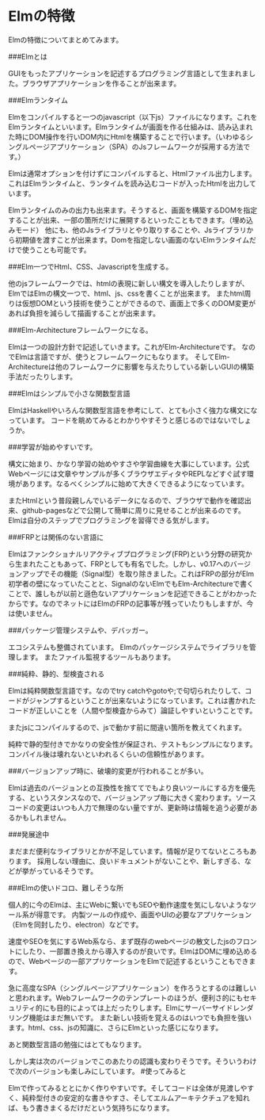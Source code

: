 # Elmの特徴

Elmの特徴についてまとめてみます。

###Elmとは

GUIをもったアプリケーションを記述するプログラミング言語として生まれました。ブラウザアプリケーションを作ることが出来ます。

###Elmランタイム

Elmをコンパイルすると一つのjavascript（以下js）ファイルになります。これをElmランタイムといいます。Elmランタイムが画面を作る仕組みは、読み込まれた時にDOM操作を行いDOM内にHtmlを構築することで行います。（いわゆるシングルページアプリケーション（SPA）のJsフレームワークが採用する方法です。）

Elmは通常オプションを付けずにコンパイルすると、Htmlファイル出力します。これはElmランタイムと、ランタイムを読み込むコードが入ったHtmlを出力しています。

Elmランタイムのみの出力も出来ます。そうすると、画面を構築するDOMを指定することが出来、一部の箇所だけに展開するといったこともできます。（埋め込みモード）
他にも、他のJsライブラリとやり取りすることや、Jsライブラリから初期値を渡すことが出来ます。Domを指定しない画面のないElmランタイムだけで使うことも可能です。

###Elm一つでHtml、CSS、Javascriptを生成する。

他のjsフレームワークでは、htmlの表現に新しい構文を導入したりしますが、ElmではElmの構文一つで、html、js、cssを書くことが出来ます。
またhtml周りは仮想DOMという技術を使うことができるので、画面上で多くのDOM変更があれば負担を減らして描画することが出来ます。


###Elm-Architectureフレームワークになる。

Elmは一つの設計方針で記述していきます。これがElm-Architectureです。
なのでElmは言語ですが、使うとフレームワークにもなります。
そしてElm-Architectureは他のフレームワークに影響を与えたりしている新しいGUIの構築手法だったりします。


###Elmはシンプルで小さな関数型言語

ElmはHaskellやいろんな関数型言語を参考にして、とても小さく強力な構文になっています。
コードを眺めてみるとわかりやすそうと感じるのではないでしょうか。

###学習が始めやすいです。

構文に始まり、かなり学習の始めやすさや学習曲線を大事にしています。公式Webページには文章やサンプルが多くブラウザエディタやREPLなどすぐ試す環境があります。なるべくシンプルに始めて大きくできるようになっています。

またHtmlという普段親しんでいるデータになるので、ブラウザで動作を確認出来、github-pagesなどで公開して簡単に周りに見せることが出来るのです。
Elmは自分のステップでプログラミングを習得できる気がします。

###FRPとは関係のない言語に

Elmはファンクショナルリアクティブプログラミング(FRP)という分野の研究から生まれたこともあって、FRPとしても有名でした。しかし、v0.17へのバージョンアップでその機能（Signal型）を取り除きました。これはFRPの部分がElm初学者の壁になっていたことと、SignalのないElmでもElm-Architectureで書くことで、誰しもが以前と遜色ないアプリケーションを記述できることがわかったからです。なのでネットにはElmのFRPの記事等が残っていたりもしますが、今は使いません。

###パッケージ管理システムや、デバッガー。

エコシステムも整備されています。
Elmのパッケージシステムでライブラリを管理します。
またファイル監視するツールもあります。

###純粋、静的、型検査される

Elmは純粋関数型言語です。なのでtry catchやgotoや;で句切られたりして、コードがジャンプするということが出来ないようになっています。これは書かれたコードが正しいことを（人間や型検査からみて）論証しやすいということです。

またjsにコンパイルするので、jsで動かす前に間違い箇所を教えてくれます。

純粋で静的型付きでかなりの安全性が保証され、テストもシンプルになります。
コンパイル後は壊れないといわれるくらいの信頼性があります。

###バージョンアップ時に、破壊的変更が行われることが多い。

Elmは過去のバージョンとの互換性を捨ててでもより良いツールにする方を優先する、というスタンスなので、バージョンアップ毎に大きく変わります。ソースコードの変更はいつも人力で無理のない量ですが、更新時は情報を追う必要があるかもしれません。

###発展途中

まだまだ便利なライブラリとかが不足しています。情報が足りてないところもあります。
採用しない理由に、良いドキュメントがないことや、新しすぎる、などが挙がっているそうです。

###Elmの使いドコロ、難しそうな所

個人的に今のElmは、主にWebに繋いでもSEOや動作速度を気にしないようなツール系が得意です。
内製ツールの作成や、画面やUIの必要なアプリケーション（Elmを同封したり、electron）などです。

速度やSEOを気にするWeb系なら、まず既存のwebページの散文したjsのフロントにしたり、一部置き換えから導入するのが良いです。ElmはDOMに埋め込めるので、Webページの一部アプリケーションをElmで記述するということもできます。

急に高度なSPA（シングルページアプリケーション）を作ろうとするのは難しいと思われます。Webフレームワークのテンプレートのほうが、便利さ的にもセキュリティ的にも目的によっては上だったりします。Elmにサーバーサイドレンダリング機能はまだ無いです。
また新しい技術を覚えるのはいつでも負担を強います。html、css、jsの知識に、さらにElmといった感じになります。

あと関数型言語の勉強にはとてもなります。

しかし実は次のバージョンでこのあたりの認識も変わりそうです。そういうわけで次のバージョンも楽しみにしています。
#使ってみると

Elmで作ってみるととにかく作りやすいです。そしてコードは全体が見渡しやすく、純粋型付きの安定的な書きやすさ、そしてエルムアーキテクチュアを知れば、もう書きまくるだけだという気持ちになります。
